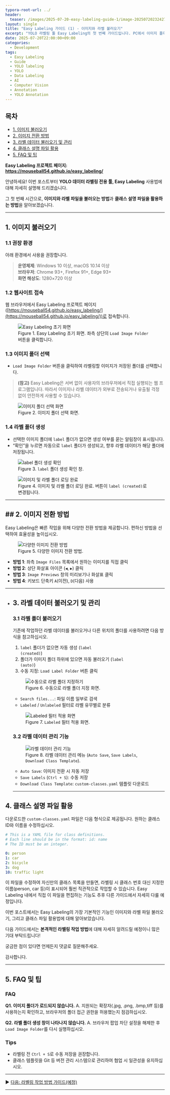 ```yaml
---
typora-root-url: ../
header:
  teaser: /images/2025-07-20-easy-labeling-guide-1/image-20250720232427171.png
layout: single
title: "Easy Labeling 가이드 (1) - 이미지와 라벨 불러오기"
excerpt: "YOLO 라벨링 툴 Easy Labeling의 첫 번째 가이드입니다. PC에서 이미지 폴더와 라벨 파일을 불러오고, 클래스 파일을 활용하는 기본적인 방법을 안내합니다."
date: 2025-07-20T22:00:00+09:00
categories:
  - Development
tags:
  - Easy Labeling
  - Guide
  - YOLO labeling
  - YOLO
  - Data Labeling
  - AI
  - Computer Vision
  - Annotation
  - YOLO Annotation
---
```


## 목차
- [1. 이미지 불러오기](#1-이미지-불러오기)  
- [2. 이미지 전환 방법](#2-이미지-전환-방법)  
- [3. 라벨 데이터 불러오기 및 관리](#3-라벨-데이터-불러오기-및-관리)  
- [4. 클래스 설명 파일 활용](#4-클래스-설명-파일-활용)  
- [5. FAQ 및 팁](#5-faq-및-팁)  

<p><strong>Easy Labeling 프로젝트 페이지: <a href="https://mouseball54.github.io/easy_labeling/">https://mouseball54.github.io/easy_labeling/</a></strong></p>

안녕하세요! 이번 포스트부터 **YOLO 데이터 라벨링 전용 툴, Easy Labeling** 사용법에 대해 자세히 설명해 드리겠습니다.

그 첫 번째 시간으로, **이미지와 라벨 파일을 불러오는 방법**과 **클래스 설명 파일을 활용하는 방법**을 알아보겠습니다.

---

## 1. 이미지 불러오기

### 1.1 권장 환경

아래 환경에서 사용을 권장합니다.  
> **운영체제**: Windows 10 이상, macOS 10.14 이상  
> **브라우저**: Chrome 93+, Firefox 91+, Edge 93+  
> **화면 해상도**: 1280×720 이상  

### 1.2 웹사이트 접속
웹 브라우저에서 Easy Labeling 프로젝트 페이지([https://mouseball54.github.io/easy_labeling/](https://mouseball54.github.io/easy_labeling/))로 접속합니다.

<figure>
  <img src="/images/2025-07-20-easy-labeling-guide-1/image-20250720230233737.png" alt="Easy Labeling 초기 화면">
  <figcaption>Figure 1. Easy Labeling 초기 화면. 좌측 상단의 <code>Load Image Folder</code> 버튼을 클릭합니다.</figcaption>
</figure>



### 1.3 이미지 폴더 선택

- <code>Load Image Folder</code> 버튼을 클릭하여 라벨링할 이미지가 저장된 폴더를 선택합니다.

> **(참고)** Easy Labeling은 서버 없이 사용자의 브라우저에서 직접 실행되는 웹 프로그램입니다. 따라서 이미지나 라벨 데이터가 외부로 전송되거나 유출될 걱정 없이 안전하게 사용할 수 있습니다.

<figure>
  <img src="/images/2025-07-20-easy-labeling-guide-1/image-20250720232309611.png" alt="이미지 폴더 선택 화면">
  <figcaption>Figure 2. 이미지 폴더 선택 화면.</figcaption>
</figure>



### 1.4 라벨 폴더 생성

- 선택한 이미지 폴더에 <code>label</code> 폴더가 없으면 생성 여부를 묻는 알림창이 표시됩니다.  
- “확인”을 누르면 자동으로 <code>label</code> 폴더가 생성되고, 향후 라벨 데이터가 해당 폴더에 저장됩니다.

<figure>
  <img src="/images/2025-07-20-easy-labeling-guide-1/image-20250720230951821.png" alt="label 폴더 생성 확인">
  <figcaption>Figure 3. <code>label</code> 폴더 생성 확인 창.</figcaption>
</figure>

<figure>
  <img src="/images/2025-07-20-easy-labeling-guide-1/image-20250720231126118.png" alt="이미지 및 라벨 폴더 로딩 완료">
  <figcaption>Figure 4. 이미지 및 라벨 폴더 로딩 완료. 버튼이 <code>label (created)</code>로 변경됩니다.</figcaption>
</figure>



---

## ## 2. 이미지 전환 방법

Easy Labeling은 빠른 작업을 위해 다양한 전환 방법을 제공합니다. 편하신 방법을 선택하여 효율성을 높이십시오.

<figure>
  <img src="/images/2025-07-20-easy-labeling-guide-1/image-20250720235716476.png" alt="다양한 이미지 전환 방법">
  <figcaption>Figure 5. 다양한 이미지 전환 방법.</figcaption>
</figure>


- **방법 1**: 좌측 <code>Image Files</code> 목록에서 원하는 이미지를 직접 클릭  
- **방법 2**: 상단 화살표 아이콘 (<code>◀</code>, <code>▶</code>) 클릭  
- **방법 3**: <code>Image Previews</code> 창의 미리보기나 화살표 클릭  
- **방법 4**: 키보드 단축키 <code>A</code>(이전), <code>D</code>(다음) 사용  

---

- ## 3. 라벨 데이터 불러오기 및 관리

  ### 3.1 라벨 폴더 불러오기
  기존에 작업하던 라벨 데이터를 불러오거나 다른 위치의 폴더를 사용하려면 다음 방식을 참고하십시오.

  1. <code>label</code> 폴더가 없으면 자동 생성 (<code>label (created)</code>)  
  2. 폴더가 이미지 폴더 하위에 있으면 자동 불러오기 (<code>label (auto)</code>)  
  3. 수동 지정: <code>Load Label Folder</code> 버튼 클릭

  <figure>
    <img src="/images/2025-07-20-easy-labeling-guide-1/image-20250720232427171.png" alt="수동으로 라벨 폴더 지정하기">
    <figcaption>Figure 6. 수동으로 라벨 폴더 지정 화면.</figcaption>
  </figure>


  - <code>Search files...</code>: 파일 이름 일부로 검색  
  - <code>Labeled</code> / <code>Unlabeled</code> 필터로 라벨 유무별로 분류  

  <figure>
    <img src="/images/2025-07-20-easy-labeling-guide-1/image-20250720233244263.png" alt="Labeled 필터 적용 화면">
    <figcaption>Figure 7. <code>Labeled</code> 필터 적용 화면.</figcaption>
  </figure>


  ### 3.2 라벨 데이터 관리 기능
  <figure>
    <img src="/images/2025-07-20-easy-labeling-guide-1/image-20250721010743987.png" alt="라벨 데이터 관리 기능">
    <figcaption>Figure 8. 라벨 데이터 관리 메뉴 (<code>Auto Save</code>, <code>Save Labels</code>, <code>Download Class Template</code>).</figcaption>
  </figure>


  - <code>Auto Save</code>: 이미지 전환 시 자동 저장  
  - <code>Save Labels</code> (<code>Ctrl + S</code>): 수동 저장  
  - <code>Download Class Template</code>: <code>custom-classes.yaml</code> 템플릿 다운로드  

  ---

## 4. 클래스 설명 파일 활용

다운로드한 <code>custom-classes.yaml</code> 파일은 다음 형식으로 제공됩니다. 원하는 클래스 ID와 이름을 수정하십시오.

```yaml
# This is a YAML file for class definitions.
# Each line should be in the format: id: name
# The ID must be an integer.

0: person
1: car
2: bicycle
3: dog
10: traffic light
```

이 파일을 수정하여 자신만의 클래스 목록을 만들면, 라벨링 시 클래스 번호 대신 지정한 이름(person, car 등)이 표시되어 훨씬 직관적으로 작업할 수 있습니다. Easy Labeling 내에서 직접 이 파일을 편집하는 기능도 추후 다른 가이드에서 자세히 다룰 예정입니다.



이번 포스트에서는 Easy Labeling의 가장 기본적인 기능인 이미지와 라벨 파일 불러오기, 그리고 클래스 파일 활용법에 대해 알아보았습니다.

다음 가이드에서는 **본격적인 라벨링 작업 방법**에 대해 자세히 알려드릴 예정이니 많은 기대 부탁드립니다!

궁금한 점이 있다면 언제든지 댓글로 질문해주세요.

감사합니다.

------

## 5. FAQ 및 팁

### FAQ

**Q1. 이미지 폴더가 로드되지 않습니다.**
 A. 지원되는 확장자(.jpg, .png, .bmp,tiff 등)를 사용하는지 확인하고,
 브라우저의 폴더 접근 권한을 허용했는지 점검하십시오.

**Q2. 라벨 폴더 생성 창이 나타나지 않습니다.**
 A. 브라우저 팝업 차단 설정을 해제한 후 <code>Load Image Folder</code>를 다시 실행하십시오.



### Tips

- 라벨링 전 <code>Ctrl + S</code>로 수동 저장을 권장합니다.
- 클래스 템플릿을 Git 등 버전 관리 시스템으로 관리하여 협업 시 일관성을 유지하십시오.

------

▶️ [다음: 라벨링 작업 방법 가이드(예정)](easy-labeling-guide-2.md)



---



